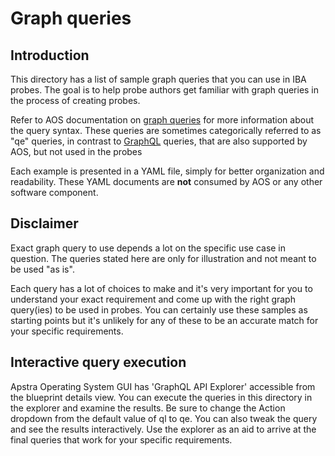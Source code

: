 # Graph queries

## Introduction

This directory has a list of sample graph queries that you can use in IBA probes. The
goal is to help probe authors get familiar with graph queries in the process of
creating probes.

Refer to AOS documentation on [graph queries](
https://files.apstra.com/docs/database_concepts.html#query-specification) for more
information about the query syntax. These queries are sometimes categorically
referred to as "qe" queries, in contrast to [GraphQL](https://graphql.org/) queries,
that are also supported by AOS, but not used in the probes

Each example is presented in a YAML file, simply for better organization and
readability. These YAML documents are __not__ consumed by AOS or any other software
component.

## Disclaimer

Exact graph query to use depends a lot on the specific use case in question. The
queries stated here are only for illustration and not meant to be used "as is".

Each query has a lot of choices to make and it's very important for you to understand
your exact requirement and come up with the right graph query(ies) to be used in
probes. You can certainly use these samples as starting points but it's unlikely for
any of these to be an accurate match for your specific requirements.

## Interactive query execution

Apstra Operating System GUI has 'GraphQL API Explorer' accessible from the blueprint
details view. You can execute the queries in this directory in the explorer
and examine the results. Be sure to change the Action dropdown from the default value
of ql to qe. You can also tweak the query and see the results interactively. Use the
explorer as an aid to arrive at the final queries that work for your specific
requirements.
